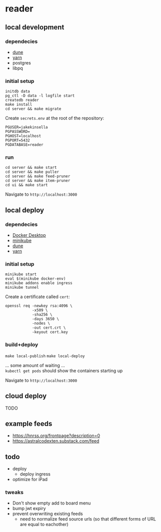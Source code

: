 # reader

## local development

### dependecies
 - [dune](https://dune.build)
 - [yarn](https://yarnpkg.com)
 - postgres
 - libpq

### initial setup
`initdb data`  
`pg_ctl -D data -l logfile start`  
`createdb reader`  
`make install`  
`cd server && make migrate`  
  
Create `secrets.env` at the root of the repository:
```
PGUSER=jakekinsella
PGPASSWORD=
PGHOST=localhost
PGPORT=5432
PGDATABASE=reader
```

### run
`cd server && make start`  
`cd server && make puller`  
`cd server && make feed-pruner`  
`cd server && make item-pruner`  
`cd ui && make start`  
  
Navigate to `http://localhost:3000`  

## local deploy

### dependecies
 - [Docker Desktop](https://www.docker.com/products/docker-desktop/)
 - [minikube](https://minikube.sigs.k8s.io/docs/)
 - [dune](https://dune.build)
 - [yarn](https://yarnpkg.com)

### initial setup

`minikube start`  
`eval $(minikube docker-env)`  
`minikube addons enable ingress`  
`minikube tunnel`  
  
Create a certificate called `cert`:
```
openssl req -newkey rsa:4096 \
            -x509 \
            -sha256 \
            -days 3650 \
            -nodes \
            -out cert.crt \
            -keyout cert.key
```

### build+deploy
`make local-publish`
`make local-deploy`

... some amount of waiting ...  
`kubectl get pods` should show the containers starting up  
  
Navigate to `http://localhost:3000`  

## cloud deploy
TODO  

## example feeds
 - https://hnrss.org/frontpage?description=0
 - https://astralcodexten.substack.com/feed

## todo
 - deploy
   - deploy ingress
 - optimize for iPad

### tweaks
 - Don't show empty add to board menu
 - bump jwt expiry
 - prevent overwriting existing feeds
   - need to normalize feed source urls (so that different forms of URL are equal to eachother)
